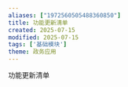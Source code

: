 ```yaml
---
aliases: ["1972560505488360850"]
title: 功能更新清单
created: 2025-07-15
modified: 2025-07-15
tags: ['基础模块']
theme: 政务应用
---
```


功能更新清单